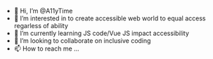 - 👋 Hi, I’m @A11yTime
- 👀 I’m interested in to create accessible web world to equal access regarless of ability 
- 🌱 I’m currently learning JS code/Vue JS impact accessibility 
- 💞️ I’m looking to collaborate on inclusive coding 
- 📫 How to reach me ...

<!---
A11yTime/A11yTime is a ✨ special ✨ repository because its `README.md` (this file) appears on your GitHub profile.
You can click the Preview link to take a look at your changes.
--->
